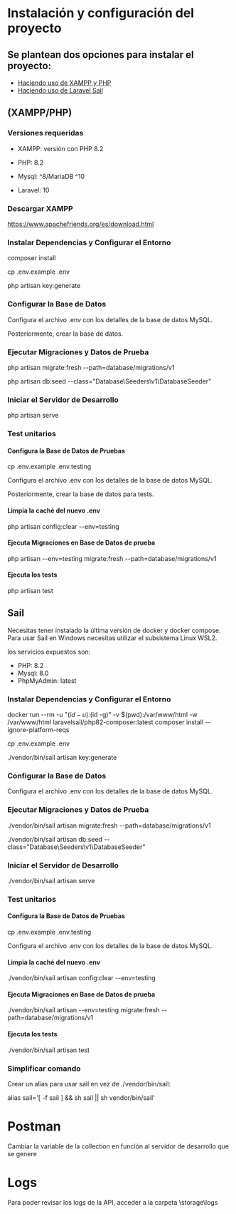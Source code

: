 # Instalación y configuración del proyecto

## Se plantean dos opciones para instalar el proyecto:

- [Haciendo uso de XAMPP y PHP](#xamppphp)
- [Haciendo uso de Laravel Sail](#sail)

<a href="#xamppphp"></a>
## (XAMPP/PHP)

### Versiones requeridas

- XAMPP: versión con PHP 8.2

- PHP: 8.2
- Mysql: ^8/MariaDB ^10
- Laravel: 10

### Descargar XAMPP

https://www.apachefriends.org/es/download.html

### Instalar Dependencias y Configurar el Entorno

composer install

cp .env.example .env

php artisan key:generate

### Configurar la Base de Datos

Configura el archivo .env con los detalles de la base de datos MySQL.

Posteriormente, crear la base de datos.

### Ejecutar Migraciones y Datos de Prueba

php artisan migrate:fresh --path=database/migrations/v1

php artisan db:seed --class="Database\\Seeders\\v1\\DatabaseSeeder"

### Iniciar el Servidor de Desarrollo

php artisan serve

### Test unitarios

#### Configura la Base de Datos de Pruebas

cp .env.example .env.testing

Configura el archivo .env con los detalles de la base de datos MySQL.

Posteriormente, crear la base de datos para tests.

#### Limpia la caché del nuevo .env

php artisan config:clear --env=testing

#### Ejecuta Migraciones en Base de Datos de prueba

php artisan --env=testing migrate:fresh --path=database/migrations/v1

#### Ejecuta los tests

php artisan test

<a href="#sail"></a>
## Sail

Necesitas tener instalado la última versión de docker y docker compose.
Para usar Sail en Windows necesitas utilizar el subsistema Linux WSL2.

los servicios expuestos son:
 - PHP: 8.2
 - Mysql: 8.0
 - PhpMyAdmin: latest

### Instalar Dependencias y Configurar el Entorno

docker run --rm -u "$(id -u):$(id -g)" -v $(pwd):/var/www/html -w /var/www/html laravelsail/php82-composer:latest composer install --ignore-platform-reqs

cp .env.example .env

./vendor/bin/sail artisan key:generate

### Configurar la Base de Datos

Configura el archivo .env con los detalles de la base de datos MySQL.

### Ejecutar Migraciones y Datos de Prueba

./vendor/bin/sail artisan migrate:fresh --path=database/migrations/v1

./vendor/bin/sail artisan db:seed --class="Database\\Seeders\\v1\\DatabaseSeeder"

### Iniciar el Servidor de Desarrollo

./vendor/bin/sail artisan serve

### Test unitarios

#### Configura la Base de Datos de Pruebas

cp .env.example .env.testing

Configura el archivo .env con los detalles de la base de datos MySQL.

#### Limpia la caché del nuevo .env

./vendor/bin/sail artisan config:clear --env=testing

#### Ejecuta Migraciones en Base de Datos de prueba

./vendor/bin/sail artisan --env=testing migrate:fresh --path=database/migrations/v1

#### Ejecuta los tests

./vendor/bin/sail artisan test

### Simplificar comando

Crear un alias para usar sail en vez de ./vendor/bin/sail:

alias sail='[ -f sail ] && sh sail || sh vendor/bin/sail'

# Postman

Cambiar la variable de la collection en función al servidor de desarrollo que se genere

# Logs

Para poder revisar los logs de la API, acceder a la carpeta \storage\logs
